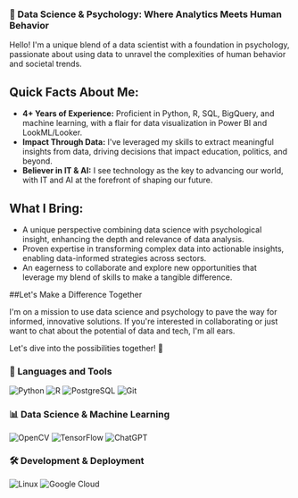 ### 🚀 Data Science & Psychology: Where Analytics Meets Human Behavior

Hello! I'm a unique blend of a data scientist with a foundation in psychology, passionate about using data to unravel the complexities of human behavior and societal trends.

## Quick Facts About Me:

- __4+ Years of Experience:__ Proficient in Python, R, SQL, BigQuery, and machine learning, with a flair for data visualization in Power BI and LookML/Looker.
- __Impact Through Data:__ I've leveraged my skills to extract meaningful insights from data, driving decisions that impact education, politics, and beyond.
- __Believer in IT & AI:__ I see technology as the key to advancing our world, with IT and AI at the forefront of shaping our future.
  
## What I Bring:
- A unique perspective combining data science with psychological insight, enhancing the depth and relevance of data analysis.
- Proven expertise in transforming complex data into actionable insights, enabling data-informed strategies across sectors.
- An eagerness to collaborate and explore new opportunities that leverage my blend of skills to make a tangible difference.

##Let's Make a Difference Together

I'm on a mission to use data science and psychology to pave the way for informed, innovative solutions. If you're interested in collaborating or just want to chat about the potential of data and tech, I'm all ears.

Let's dive into the possibilities together! 🌟

<h3>🔧 Languages and Tools</h3>
<div>
   <img alt="Python" src="https://img.shields.io/badge/Python-FFD43B?style=for-the-badge&logo=python&logoColor=blue"/>
   <img alt="R" src="https://img.shields.io/badge/R-276DC3?style=for-the-badge&logo=r&logoColor=white"/>
   <img alt="PostgreSQL" src="https://img.shields.io/badge/PostgreSQL-316192?style=for-the-badge&logo=postgresql&logoColor=white"/>
   <img alt="Git" src="https://img.shields.io/badge/git%20-%23F05033.svg?&style=for-the-badge&logo=git&logoColor=white"/>
</div>

<h3>📊 Data Science & Machine Learning</h3>
<div>
  <img alt="OpenCV" src="https://img.shields.io/badge/opencv-%23white.svg?style=for-the-badge&logo=opencv&logoColor=white"/>
   <img alt="TensorFlow" src="https://img.shields.io/badge/TensorFlow-FF6F00?style=for-the-badge&logo=tensorflow&logoColor=white"/>
   <img alt="ChatGPT" src="https://img.shields.io/badge/chatGPT-74aa9c?style=for-the-badge&logo=openai&logoColor=white"/>
  
</div>

<h3>🛠️ Development & Deployment</h3>
<div>
   <img alt="Linux" src="https://img.shields.io/badge/Linux-FCC624?style=for-the-badge&logo=linux&logoColor=black"/>
   <img alt="Google Cloud" src="https://img.shields.io/badge/Google_Cloud-4285F4?style=for-the-badge&logo=google-cloud&logoColor=white"/>
</div>
 

<!--
https://dev.to/envoy_/150-badges-for-github-pnk#analytics
-->
